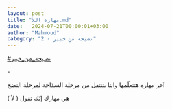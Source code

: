 ```yaml
---
layout: post
title: "مهارة اللأ.md"
date:   2024-07-21T00:00:01+03:00
author: "Mahmoud"
category: "2 - نصيحة من خبير"
---
```

[<u>\#نصيحة_من_خبير</u>](https://www.facebook.com/hashtag/%D9%86%D8%B5%D9%8A%D8%AD%D8%A9_%D9%85%D9%86_%D8%AE%D8%A8%D9%8A%D8%B1?__eep__=6&__cft__%5b0%5d=AZUln0uA1vfchkbkQOo909RYE_mGpZL20g5wMyV6RGuQqHGvro_sV1ZBIFEz4Ime4yq_XWnzHZ3LYk7sFk89g3-Rydui4fmup8bfhD0Bgkbj9uaiJky80y2FMAx4hQOLuANSkURxmSnnIO2FoxIqV4-XgVDHdW4s5XLf8Sff9lPqVE2tGgEdziGIEFAxvCm62ey5uazcUX0mKYf0bIwhl8G-&__tn__=*NK-R)

\-

آخر مهارة هتتعلّمها وانتا بتنتقل من مرحلة السذاجة لمرحلة
النضج

هي مهارك إنّك تقول ( لأ )
